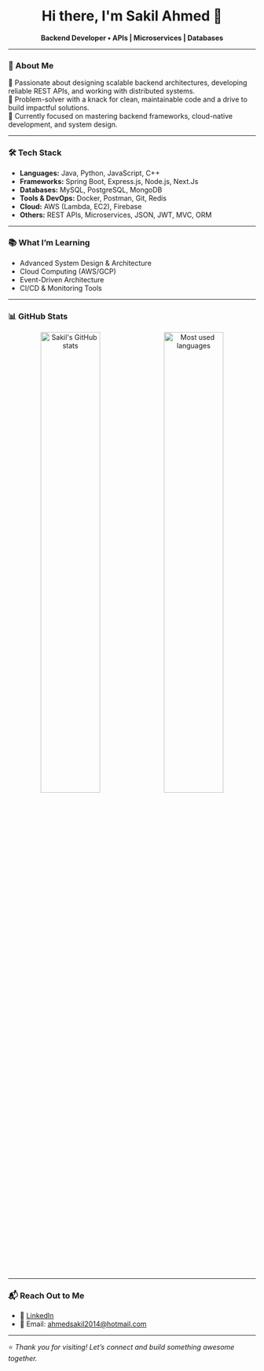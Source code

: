 <h1 align="center">Hi there, I'm Sakil Ahmed 👋</h1>
<p align="center"><strong>Backend Developer • APIs | Microservices | Databases</strong></p>

---

### 💼 About Me

🔧 Passionate about designing scalable backend architectures, developing reliable REST APIs, and working with distributed systems.  
🧠 Problem-solver with a knack for clean, maintainable code and a drive to build impactful solutions.  
🚀 Currently focused on mastering backend frameworks, cloud-native development, and system design.

---

### 🛠️ Tech Stack

- **Languages:** Java, Python, JavaScript, C++
- **Frameworks:** Spring Boot, Express.js, Node.js, Next.Js
- **Databases:** MySQL, PostgreSQL, MongoDB  
- **Tools & DevOps:** Docker, Postman, Git, Redis  
- **Cloud:** AWS (Lambda, EC2), Firebase  
- **Others:** REST APIs, Microservices, JSON, JWT, MVC, ORM

---

### 📚 What I’m Learning

- Advanced System Design & Architecture  
- Cloud Computing (AWS/GCP)  
- Event-Driven Architecture  
- CI/CD & Monitoring Tools  

---

### 📊 GitHub Stats

<p align="center">
  <img src="https://github-readme-stats.vercel.app/api?username=Sakil78&show_icons=true&theme=tokyonight" alt="Sakil's GitHub stats" width="49%">
  <img src="https://github-readme-stats.vercel.app/api/top-langs/?username=Sakil78&layout=compact&theme=tokyonight" alt="Most used languages" width="49%">
</p>

---

### 📬 Reach Out to Me

- 🔗 [LinkedIn](https://www.linkedin.com/in/sakil-ahmed-9417189b)
- 📧 Email: ahmedsakil2014@hotmail.com

---

⭐ _Thank you for visiting! Let’s connect and build something awesome together._
